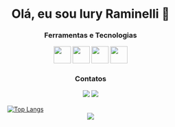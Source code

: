 <div align="center">
  <h1>Olá, eu sou Iury Raminelli 👋</h1>
</div>

<div align="center">
  <h3> Ferramentas e Tecnologias </h3>
  <img loading="lazy" src="https://cdn.jsdelivr.net/gh/devicons/devicon@latest/icons/javascript/javascript-original.svg" width="40" height="40"/>
  <img loading="lazy" src="https://cdn.jsdelivr.net/gh/devicons/devicon@latest/icons/html5/html5-original.svg" width="40" height="40"/>
  <img loading="lazy" src="https://cdn.jsdelivr.net/gh/devicons/devicon@latest/icons/css3/css3-original.svg" width="40" height="40"/>
  <img loading="lazy" src="https://cdn.jsdelivr.net/gh/devicons/devicon@latest/icons/php/php-original.svg" width="40" height="40"/>
</div>

<div align="center">
  <h3> Contatos </h3>
  <a href="https://instagram.com/iury_raminelli" target="_blank"><img loading="lazy" src="https://img.shields.io/badge/-Instagram-%23E4405F?style=for-the-badge&logo=instagram&logoColor=white" target="_blank"></a>
  <a href="https://www.linkedin.com/in/iury-raminelli-83baa01b9" target="_blank"><img loading="lazy" src="https://img.shields.io/badge/-LinkedIn-%230077B5?style=for-the-badge&logo=linkedin&logoColor=white" target="_blank"></a> 
</div>

<br>

<div align="center" style="width: 200px;">
  <a href="https://github.com/IuryRaminelli/github-readme-stats">
    <img src="https://github-readme-stats.vercel.app/api/top-langs/?username=IuryRaminelli&langs_count=8" alt="Top Langs" />
  </a>
</div>

<div align="center"
  <picture>
    <source
      srcset="https://github-readme-stats.vercel.app/api?username=IuryRaminelli&show_icons=true&theme=dark"
      media="(prefers-color-scheme: dark)"
    />
    <source
      srcset="https://github-readme-stats.vercel.app/api?username=IuryRaminelli&show_icons=true"
      media="(prefers-color-scheme: light), (prefers-color-scheme: no-preference)"
    />
    <img src="https://github-readme-stats.vercel.app/api?username=IuryRaminelli&show_icons=true" />
  </picture>
</div>
